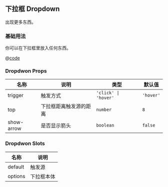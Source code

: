 ## 下拉框 Dropdown

出现更多东西。

### 基础用法

你可以在下拉框里放入任何东西。

<Demo>
<DropdownBasicUsage />

@[code](@/DropdownBasicUsage.vue)
</Demo>

### Dropdwon Props

|名称|说明|类型|默认值|
|---|---|---|---|
|trigger|触发方式|`'click' \| 'hover'`|`'hover'`|
|top|下拉框距离触发源的距离|`number`|`8`|
|show-arrow|是否显示箭头|`boolean`|`false`|

### Dropdwon Slots

|名称|说明|
|---|---|
|default|触发源|
|options|下拉框本体|
